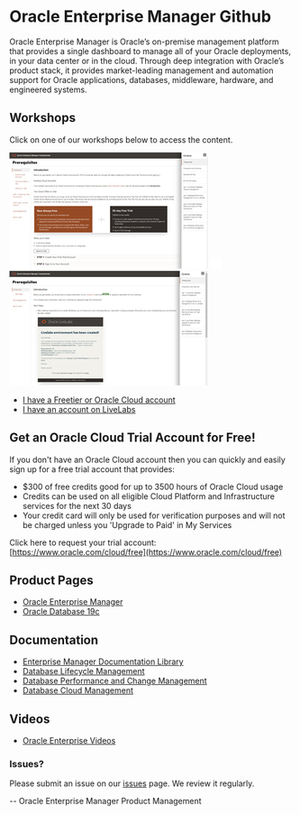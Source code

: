 # Oracle Enterprise Manager Github

Oracle Enterprise Manager is Oracle’s on-premise management platform that provides a single dashboard to manage all of your Oracle deployments, in your data center or in the cloud. Through deep integration with Oracle’s product stack, it provides market-leading management and automation support for Oracle applications, databases, middleware, hardware, and engineered systems.  

## Workshops
Click on one of our workshops below to access the content.

[![](./images/em-freetier.png)](https://oracle.github.io/learning-library/enterprise-manageability-library/enterprise_manager/freetier/index.html)  ![](./images/transparent.png " ")  [![](./images/em-livelabs.png)](https://oracle.github.io/learning-library/enterprise-manageability-library/enterprise_manager/livelabs/index.html)

- [I have a Freetier or Oracle Cloud account](https://oracle.github.io/learning-library/enterprise-manageability-library/enterprise_manager/freetier/index.html)
- [I have an account on LiveLabs](https://oracle.github.io/learning-library/enterprise-manageability-library/enterprise_manager/livelabs/index.html)

## Get an Oracle Cloud Trial Account for Free!
If you don't have an Oracle Cloud account then you can quickly and easily sign up for a free trial account that provides:
- $300 of free credits good for up to 3500 hours of Oracle Cloud usage
- Credits can be used on all eligible Cloud Platform and Infrastructure services for the next 30 days
- Your credit card will only be used for verification purposes and will not be charged unless you 'Upgrade to Paid' in My Services

Click here to request your trial account: [https://www.oracle.com/cloud/free](https://www.oracle.com/cloud/free)

## Product Pages
- [Oracle Enterprise Manager](https://www.oracle.com/enterprise-manager/)
- [Oracle Database 19c](https://www.oracle.com/database/)

## Documentation
- [Enterprise Manager Documentation Library](https://docs.oracle.com/en/enterprise-manager/index.html)
- [Database Lifecycle Management](https://docs.oracle.com/en/enterprise-manager/cloud-control/enterprise-manager-cloud-control/13.4/lifecycle.html)
- [Database Performance and Change Management](https://docs.oracle.com/en/enterprise-manager/cloud-control/enterprise-manager-cloud-control/13.4/performance.html)
- [Database Cloud Management](https://docs.oracle.com/en/enterprise-manager/cloud-control/enterprise-manager-cloud-control/13.4/cloud.html)

## Videos
- [Oracle Enterprise Videos](https://docs.oracle.com/en/enterprise-manager/cloud-control/enterprise-manager-cloud-control/13.4/videos.html)

### Issues?
Please submit an issue on our [issues](https://github.com/oracle/learning-library/issues) page.  We review it regularly.

-- Oracle Enterprise Manager Product Management
